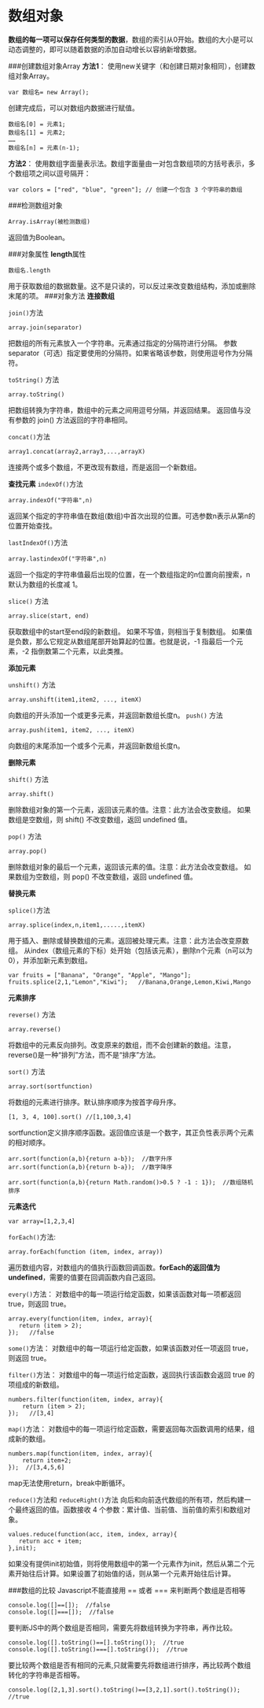 数组对象
===================
**数组的每一项可以保存任何类型的数据**，数组的索引从0开始。数组的大小是可以动态调整的，即可以随着数据的添加自动增长以容纳新增数据。

###创建数组对象Array
**方法1**：
使用new关键字（和创建日期对象相同），创建数组对象Array。

    var 数组名= new Array();
创建完成后，可以对数组内数据进行赋值。

    数组名[0] = 元素1;
    数组名[1] = 元素2;
    ……
    数组名[n] = 元素(n-1);

**方法2**：
使用数组字面量表示法。数组字面量由一对包含数组项的方括号表示，多个数组项之间以逗号隔开：

    var colors = ["red", "blue", "green"]; // 创建一个包含 3 个字符串的数组

###检测数组对象

    Array.isArray(被检测数组)
返回值为Boolean。

###对象属性
**length**属性

    数组名.length

用于获取数组的数据数量。这不是只读的，可以反过来改变数组结构，添加或删除末尾的项。
###对象方法
**连接数组**

`join()`方法

    array.join(separator)
把数组的所有元素放入一个字符串。元素通过指定的分隔符进行分隔。
参数separator（可选）指定要使用的分隔符。如果省略该参数，则使用逗号作为分隔符。

`toString()` 方法

    array.toString()

把数组转换为字符串，数组中的元素之间用逗号分隔，并返回结果。
返回值与没有参数的 join() 方法返回的字符串相同。


`concat()`方法

    array1.concat(array2,array3,...,arrayX)
连接两个或多个数组，不更改现有数组，而是返回一个新数组。



**查找元素**
`indexOf()`方法

    array.indexOf("字符串",n)
返回某个指定的字符串值在数组(数组)中首次出现的位置。可选参数n表示从第n的位置开始查找。

`lastIndexOf()`方法

    array.lastindexOf("字符串",n)
返回一个指定的字符串值最后出现的位置，在一个数组指定的n位置向前搜索，n默认为数组的长度减 1。


`slice()` 方法

    array.slice(start, end)
获取数组中的start至end段的新数组。
如果不写值，则相当于复制数组。
如果值是负数，那么它规定从数组尾部开始算起的位置。也就是说，-1 指最后一个元素，-2 指倒数第二个元素，以此类推。

**添加元素**

`unshift()` 方法

    array.unshift(item1,item2, ..., itemX)
向数组的开头添加一个或更多元素，并返回新数组长度n。
`push()` 方法

    array.push(item1, item2, ..., itemX)
向数组的末尾添加一个或多个元素，并返回新数组长度n。

**删除元素**

`shift()` 方法

    array.shift()
删除数组对象的第一个元素，返回该元素的值。注意：此方法会改变数组。
如果数组是空数组，则 shift() 不改变数组，返回 undefined 值。

`pop()` 方法

    array.pop()
删除数组对象的最后一个元素，返回该元素的值。注意：此方法会改变数组。
如果数组为空数组，则 pop() 不改变数组，返回 undefined 值。

**替换元素**

`splice()`方法

    array.splice(index,n,item1,.....,itemX)
用于插入、删除或替换数组的元素。返回被处理元素。注意：此方法会改变原数组。
从index（数组元素的下标）处开始（包括该元素），删除n个元素（n可以为0），并添加新元素到数组。

    var fruits = ["Banana", "Orange", "Apple", "Mango"];
    fruits.splice(2,1,"Lemon","Kiwi");   //Banana,Orange,Lemon,Kiwi,Mango

**元素排序**

`reverse()` 方法

    array.reverse()
将数组中的元素反向排列。改变原来的数组，而不会创建新的数组。注意，reverse()是一种“排列”方法，而不是“排序”方法。

`sort()` 方法

    array.sort(sortfunction)
将数组的元素进行排序。默认排序顺序为按首字母升序。
```
[1, 3, 4, 100].sort() //[1,100,3,4]
```
sortfunction定义排序顺序函数。返回值应该是一个数字，其正负性表示两个元素的相对顺序。

    arr.sort(function(a,b){return a-b});  //数字升序
    arr.sort(function(a,b){return b-a});  //数字降序
    
    arr.sort(function(a,b){return Math.random()>0.5 ? -1 : 1});  //数组随机排序

**元素迭代**

    var array=[1,2,3,4]

`forEach()`方法:

    array.forEach(function (item, index, array))
遍历数组内容，对数组内的值执行函数回调函数。**forEach的返回值为undefined**，需要的值要在回调函数内自己返回。

`every()`方法：
对数组中的每一项运行给定函数，如果该函数对每一项都返回 true，则返回 true。

    array.every(function(item, index, array){ 
       return (item > 2); 
    });   //false

 `some()`方法：
对数组中的每一项运行给定函数，如果该函数对任一项返回 true，则返回 true。

 `filter()`方法：
对数组中的每一项运行给定函数，返回执行该函数会返回 true 的项组成的新数组。

    numbers.filter(function(item, index, array){ 
        return (item > 2); 
    });   //[3,4]

`map()`方法：
对数组中的每一项运行给定函数，需要返回每次函数调用的结果，组成新的数组。

    numbers.map(function(item, index, array){ 
        return item+2; 
    });  //[3,4,5,6]
map无法使用return，break中断循环。

`reduce()`方法和 `reduceRight()`方法
向后和向前迭代数组的所有项，然后构建一个最终返回的值。函数接收 4 个参数：累计值、当前值、当前值的索引和数组对象。

    values.reduce(function(acc, item, index, array){ 
       return acc + item; 
    },init);
如果没有提供init初始值，则将使用数组中的第一个元素作为init，然后从第二个元素开始往后计算。如果设置了初始值的话，则从第一个元素开始往后计算。

###数组的比较
Javascript不能直接用 == 或者 === 来判断两个数组是否相等

    console.log([]==[]);  //false
    console.log([]===[]);  //false
要判断JS中的两个数组是否相同，需要先将数组转换为字符串，再作比较。

    console.log([].toString()==[].toString());  //true
    console.log([].toString()===[].toString());  //true
要比较两个数组是否有相同的元素,只就需要先将数组进行排序，再比较两个数组转化的字符串是否相等。

    console.log([2,1,3].sort().toString()==[3,2,1].sort().toString());  //true





